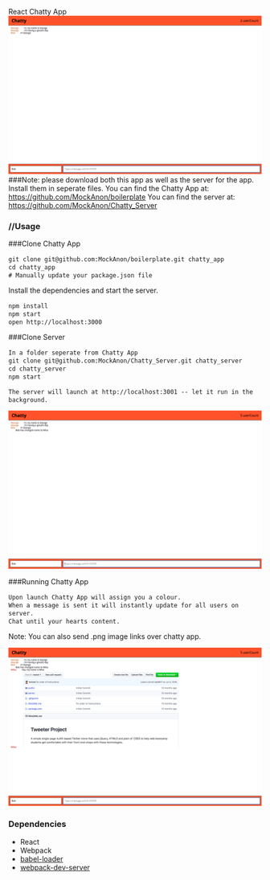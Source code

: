 React Chatty App
!["Screenshot of chatty app messages"](https://github.com/MockAnon/boilerplate/blob/master/docs/shot01.png)
###Note:
please download both this app as well as the server for the app.
Install them in seperate files.
You can find the Chatty App at: https://github.com/MockAnon/boilerplate
You can find the server at:  https://github.com/MockAnon/Chatty_Server

### //Usage

###Clone Chatty App

```
git clone git@github.com:MockAnon/boilerplate.git chatty_app
cd chatty_app
# Manually update your package.json file
```

Install the dependencies and start the server.

```
npm install
npm start
open http://localhost:3000
```


###Clone Server
```
In a folder seperate from Chatty App
git clone git@github.com:MockAnon/Chatty_Server.git chatty_server
cd chatty_server
npm start
```
```
The server will launch at http://localhost:3001 -- let it run in the background.
```
!["Screenshot of chatty app messages"](https://github.com/MockAnon/boilerplate/blob/master/docs/shot02.png)

###Running Chatty App
```
Upon launch Chatty App will assign you a colour.
When a message is sent it will instantly update for all users on server.
Chat until your hearts content.
```

Note: You can also send .png image links over chatty app.

!["Screenshot of chatty app png images"](https://github.com/MockAnon/boilerplate/blob/master/docs/shot03.png)

### Dependencies

* React
* Webpack
* [babel-loader](https://github.com/babel/babel-loader)
* [webpack-dev-server](https://github.com/webpack/webpack-dev-server)

